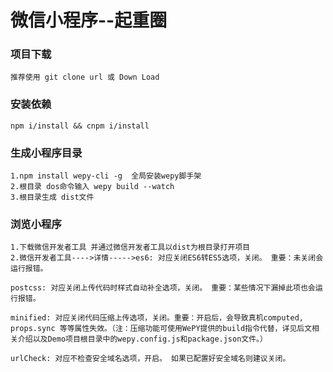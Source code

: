 # 微信小程序--起重圈
### 项目下载 
    推荐使用 git clone url 或 Down Load

### 安装依赖
    npm i/install && cnpm i/install

### 生成小程序目录
    1.npm install wepy-cli -g  全局安装wepy脚手架
    2.根目录 dos命令输入 wepy build --watch
    3.根目录生成 dist文件

### 浏览小程序
    1.下载微信开发者工具 并通过微信开发者工具以dist为根目录打开项目
    2.微信开发者工具---->详情----->es6: 对应关闭ES6转ES5选项，关闭。 重要：未关闭会运行报错。

    postcss: 对应关闭上传代码时样式自动补全选项，关闭。 重要：某些情况下漏掉此项也会运行报错。

    minified: 对应关闭代码压缩上传选项，关闭。重要：开启后，会导致真机computed, props.sync 等等属性失效。（注：压缩功能可使用WePY提供的build指令代替，详见后文相关介绍以及Demo项目根目录中的wepy.config.js和package.json文件。）

    urlCheck: 对应不检查安全域名选项，开启。 如果已配置好安全域名则建议关闭。

